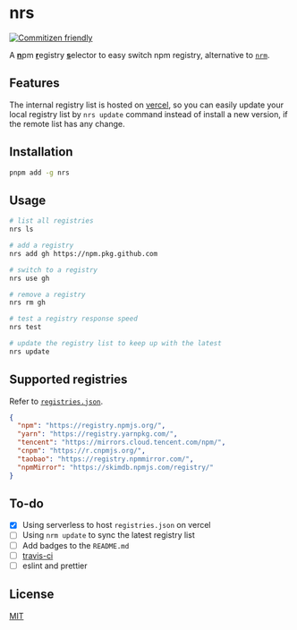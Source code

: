 # nrs

[![Commitizen friendly](https://img.shields.io/badge/commitizen-friendly-brightgreen.svg)](http://commitizen.github.io/cz-cli/)

A <ins>**n**</ins>pm <ins>**r**</ins>egistry <ins>**s**</ins>elector to easy switch npm registry, alternative to [`nrm`](https://github.com/Pana/nrm).

## Features

The internal registry list is hosted on [vercel](https://vercel.com/), so you can easily update your local registry list by `nrs update` command instead of install a new version, if the remote list has any change.

## Installation

```bash
pnpm add -g nrs
```

## Usage

```bash
# list all registries
nrs ls

# add a registry
nrs add gh https://npm.pkg.github.com

# switch to a registry
nrs use gh

# remove a registry
nrs rm gh

# test a registry response speed
nrs test

# update the registry list to keep up with the latest
nrs update
```

## Supported registries

Refer to [`registries.json`](./registries.json).

```json
{
  "npm": "https://registry.npmjs.org/",
  "yarn": "https://registry.yarnpkg.com/",
  "tencent": "https://mirrors.cloud.tencent.com/npm/",
  "cnpm": "https://r.cnpmjs.org/",
  "taobao": "https://registry.npmmirror.com/",
  "npmMirror": "https://skimdb.npmjs.com/registry/"
}
```

## To-do

- [x] Using serverless to host `registries.json` on vercel
- [ ] Using `nrm update` to sync the latest registry list
- [ ] Add badges to the `README.md`
- [ ] [travis-ci](https://travis-ci.org/)
- [ ] eslint and prettier

## License

[MIT](LICENSE)
